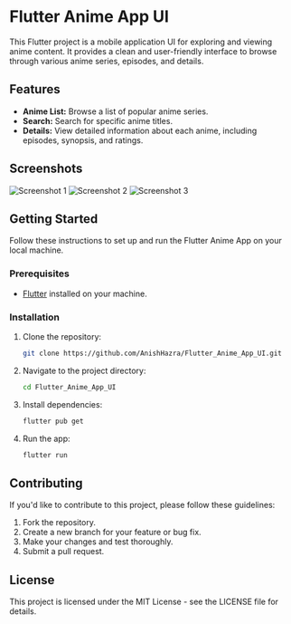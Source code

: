 # Flutter Anime App UI

This Flutter project is a mobile application UI for exploring and viewing anime content. It provides a clean and user-friendly interface to browse through various anime series, episodes, and details.

## Features

- **Anime List:** Browse a list of popular anime series.
- **Search:** Search for specific anime titles.
- **Details:** View detailed information about each anime, including episodes, synopsis, and ratings.

## Screenshots

![Screenshot 1](https://github.com/AnishHazra/Flutter_Anime_App_UI/assets/121759157/c5087fc2-6955-47e7-8952-baa6ffaa9407)
![Screenshot 2](https://github.com/AnishHazra/Flutter_Anime_App_UI/assets/121759157/de2a192d-4544-4a88-bcd3-a367c7dad467)
![Screenshot 3](https://github.com/AnishHazra/Flutter_Anime_App_UI/assets/121759157/fef9ed1e-b978-4e67-a455-7e8e899301a1)


## Getting Started

Follow these instructions to set up and run the Flutter Anime App on your local machine.

### Prerequisites

- [Flutter](https://flutter.dev/docs/get-started/install) installed on your machine.

### Installation

1. Clone the repository:

   ```bash
   git clone https://github.com/AnishHazra/Flutter_Anime_App_UI.git

2. Navigate to the project directory:

    ```bash
    cd Flutter_Anime_App_UI
    ```

3. Install dependencies:

    ```bash
    flutter pub get
    ```

4. Run the app:

    ```bash
    flutter run
    ```



## Contributing
If you'd like to contribute to this project, please follow these guidelines:

1. Fork the repository.
2. Create a new branch for your feature or bug fix.
3. Make your changes and test thoroughly.
4. Submit a pull request.
## License
This project is licensed under the MIT License - see the LICENSE file for details.
